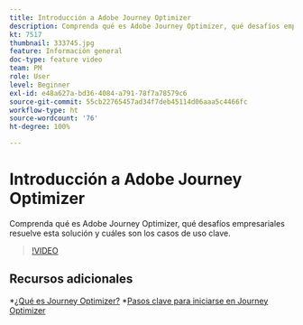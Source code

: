 ```yaml
---
title: Introducción a Adobe Journey Optimizer
description: Comprenda qué es Adobe Journey Optimizer, qué desafíos empresariales resuelve esta solución y cuáles son los casos de uso clave.
kt: 7517
thumbnail: 333745.jpg
feature: Información general
doc-type: feature video
team: PM
role: User
level: Beginner
exl-id: e48a627a-bd36-4084-a791-78f7a78579c6
source-git-commit: 55cb22765457ad34f7deb45114d06aaa5c4466fc
workflow-type: ht
source-wordcount: '76'
ht-degree: 100%

---
```


# Introducción a Adobe Journey Optimizer

Comprenda qué es Adobe Journey Optimizer, qué desafíos empresariales resuelve esta solución y cuáles son los casos de uso clave.

>[!VIDEO](https://video.tv.adobe.com/v/333745?quality=12)

## Recursos adicionales

*[¿Qué es Journey Optimizer?](https://experienceleague.adobe.com/docs/journey-optimizer/using/get-started/get-started.html?lang=es)
*[Pasos clave para iniciarse en Journey Optimizer](https://experienceleague.adobe.com/docs/journey-optimizer/using/get-started/quick-start.html?lang=es)
